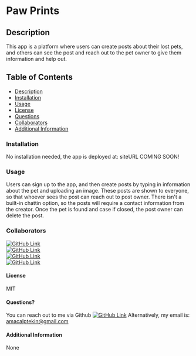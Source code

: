 # Paw Prints
## Description
This app is a platform where users can create posts about their lost pets, and others can see the post and reach out to the pet owner to give them information and help out. 

## Table of Contents
* [Description](#Description)
* [Installation](#Installation)
* [Usage](#Usage)
* [License](#License)
* [Questions](#Questions)
* [Collaborators](#Collaborators)
* [Additional Information](#Additional-Information)

### Installation
No installation needed, the app is deployed at: siteURL COMING SOON!

### Usage
Users can sign up to the app, and then create posts by typing in information about the pet and uploading an image. These posts are shown to everyone, so that whoever sees the post can reach out to post owner. There isn't a built-in chattin option, so the posts will require a contact information from the creator. Once the pet is found and case if closed, the post owner can delete the post.

### Collaborators
[![GitHub Link](https://img.shields.io/badge/Github-julianriverajr-lightgrey.svg)](https://github.com/julianriverajr)<br>[![GitHub Link](https://img.shields.io/badge/Github-kroarguello-lightgrey.svg)](https://github.com/kroarguello)<br>[![GitHub Link](https://img.shields.io/badge/Github-Manii--dot-lightgrey.svg)](https://github.com/Manii-dot)<br>[![GitHub Link](https://img.shields.io/badge/Github-JuTo--Hub-lightgrey.svg)](https://github.com/JuTo-Hub)<br>

#### License
MIT

#### Questions?
You can reach out to me via Github [![GitHub Link](https://img.shields.io/badge/Github-umutamac-lightgrey.svg)](https://github.com/umutamac)
Alternatively, my email is: amacalptekin@gmail.com

#### Additional Information
None